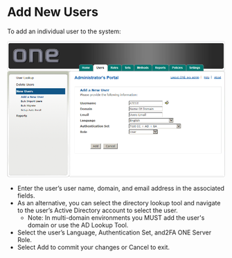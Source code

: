 # Add New Users

To add an individual user to the system:

![Add New Users](images/addNewUser.png)

* Enter the user’s user name, domain, and email address in the associated fields.
* As an alternative, you can select the directory lookup tool and navigate to the user’s Active Directory account to select the user.
  * Note: In multi-domain environments you MUST add the user's domain or use the AD Lookup Tool.
* Select the user’s Language, Authentication Set, and2FA ONE Server Role.
* Select Add to commit your changes or Cancel to exit.


